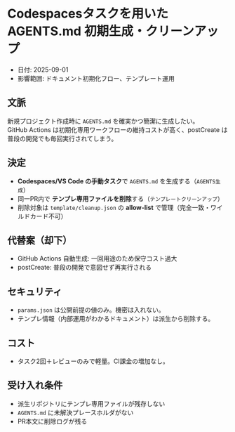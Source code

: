 # Codespacesタスクを用いた AGENTS.md 初期生成・クリーンアップ

- 日付: 2025-09-01
- 影響範囲: ドキュメント初期化フロー、テンプレート運用

## 文脈
新規プロジェクト作成時に `AGENTS.md` を確実かつ簡潔に生成したい。  
GitHub Actions は初期化専用ワークフローの維持コストが高く、postCreate は普段の開発でも毎回実行されてしまう。

## 決定
- **Codespaces/VS Code の手動タスク**で `AGENTS.md` を生成する（`AGENTS生成`）
- 同一PR内で **テンプレ専用ファイルを削除**する（`テンプレートクリーンアップ`）
- 削除対象は `template/cleanup.json` の **allow-list** で管理（完全一致・ワイルドカード不可）

## 代替案（却下）
- GitHub Actions 自動生成: 一回用途のため保守コスト過大
- postCreate: 普段の開発で意図せず再実行される

## セキュリティ
- `params.json` は公開前提の値のみ。機密は入れない。
- テンプレ情報（内部運用がわかるドキュメント）は派生から削除する。

## コスト
- タスク2回＋レビューのみで軽量。CI課金の増加なし。

## 受け入れ条件
- 派生リポジトリにテンプレ専用ファイルが残存しない
- `AGENTS.md` に未解決プレースホルダがない
- PR本文に削除ログが残る
